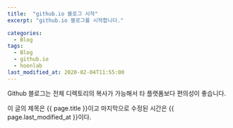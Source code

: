 ```yaml
---
title:  "github.io 블로그 시작"
excerpt: "github.io 블로그를 시작합니다."

categories:
  - Blog
tags:
  - Blog
  - github.io
  - hoonlab
last_modified_at: 2020-02-04T11:55:00
---
```


Github 블로그는 전체 디렉토리의 복사가 가능해서 타 플랫폼보다 편의성이 좋습니다.

이 글의 제목은 {{ page.title }}이고
마지막으로 수정된 시간은 {{ page.last_modified_at }}이다.
